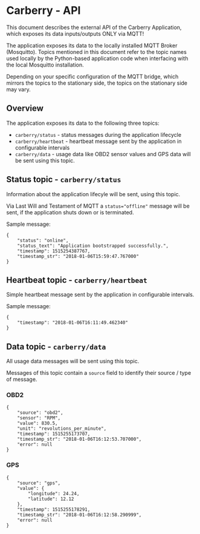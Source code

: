 # Carberry - API

This document describes the external API of the Carberry Application, which exposes its data inputs/outputs ONLY via MQTT!

The application exposes its data to the locally installed MQTT Broker (Mosquitto). Topics mentioned in this 
document refer to the topic names used locally by the Python-based application code when interfacing with the local Mosquitto installation.

Depending on your specific configuration of the MQTT bridge, which mirrors the topics to the stationary side,
the topics on the stationary side may vary.

## Overview

The application exposes its data to the following three topics:

* `carberry/status` - status messages during the application lifecycle
* `carberry/heartbeat` - heartbeat message sent by the application in configurable intervals
* `carberry/data` - usage data like OBD2 sensor values and GPS data will be sent using this topic.

## Status topic - `carberry/status`

Information about the application lifecyle will be sent, using this topic.

Via Last Will and Testament of MQTT a `status="offline"` message will be sent, if the application shuts down or is terminated.

Sample message:
```
{
    "status": "online", 
    "status_text": "Application bootstrapped successfully.", 
    "timestamp": 1515254387767, 
    "timestamp_str": "2018-01-06T15:59:47.767000"
}
```

## Heartbeat topic - `carberry/heartbeat`

Simple heartbeat message sent by the application in configurable intervals.

Sample message:
```
{
    "timestamp": "2018-01-06T16:11:49.462340"
}
```

## Data topic - `carberry/data`

All usage data messages will be sent using this topic.

Messages of this topic contain a `source` field to identify their source / type of message.

### OBD2
```
{
    "source": "obd2",
    "sensor": "RPM",
    "value": 830.5,
    "unit": "revolutions_per_minute",
    "timestamp": 1515255173707,
    "timestamp_str": "2018-01-06T16:12:53.707000",
    "error": null
}
```

### GPS

```
{
    "source": "gps",
    "value": {
        "longitude": 24.24,
        "latitude": 12.12
    },
    "timestamp": 1515255178291,
    "timestamp_str": "2018-01-06T16:12:58.290999",
    "error": null
}
```